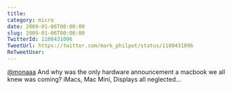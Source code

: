 ```yaml
---
title: 
category: micro
date: 2009-01-06T00:00:00
slug: 2009-01-06T00:00:00
TwitterId: 1100431096
TweetUrl: https://twitter.com/mark_philpot/status/1100431096
ReTweetUser: 
---
```


[@monaaa](https://twitter.com/monaaa) And why was the only hardware announcement a macbook we all knew was coming?  iMacs, Mac Mini, Displays all neglected...